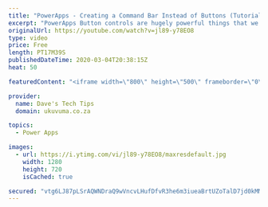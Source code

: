 ```yaml
---
title: "PowerApps - Creating a Command Bar Instead of Buttons (Tutorial)"
excerpt: "PowerApps Button controls are hugely powerful things that we use A LOT, but there are some very good reasons to consider using a gallery as a Command Bar to make it easier to manage the 'buttons', logic and business rules in your apps.  In this beginners video tutorial we will demonstrate how to create"
originalUrl: https://youtube.com/watch?v=jl89-y78EO8
type: video
price: Free
length: PT17M39S
publishedDateTime: 2020-03-04T20:38:15Z
heat: 50

featuredContent: "<iframe width=\"800\" height=\"500\" frameborder=\"0\" src=\"https://www.youtube.com/embed/jl89-y78EO8\" allow=\"accelerometer; autoplay; encrypted-media; gyroscope; picture-in-picture\" allowfullscreen></iframe>"

provider:
  name: Dave's Tech Tips
  domain: ukuvuma.co.za

topics:
  - Power Apps

images:
  - url: https://i.ytimg.com/vi/jl89-y78EO8/maxresdefault.jpg
    width: 1280
    height: 720
    isCached: true

secured: "vtg6LJ87pLSrAQWNDraQ9wVncvLHufDfvR3he6m3iueaBrtUZoTalD7jd0kMMpLtefi1o67MYh4OBQlvJCbZTzdVkJH4PdB40dc1fa1MDg/+mh6UlzvfLNzktPV93gPl8oKGnXFjINg3gqOYmbKonBOB6C/LMwPAnjDS6VEr8zxFUM2avFOCmOuAYUC9G87wIj997RrpK+UaL3eRNYZCZHGzlXNNWNZMuvzHb4CHdTBZ1zFXcbVX6QBCmIh82b7lKB7DLjvRQDE81d1Y525eDG7EPs7ArCxWKEdJ/kNAX5VqEDsb3M1lV4zfE33BHNnLVskTyPOmRX7KasqVzgu7iCVu222COxgSTiQaQlVaE+wjmIR2KwC2TXJcuXXRBcMeBkbRL3M7uGM7FfBkU/fSEr0n9uwQMOZ9bSlA0MFsTH4=;LnGwGSmBotovTr5nIpCQpw=="
---
```


